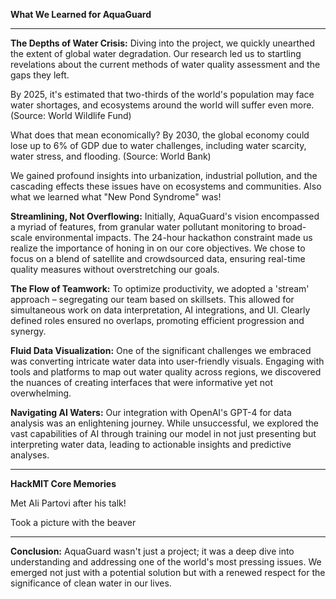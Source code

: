 **What We Learned for AquaGuard**

---

**The Depths of Water Crisis:**
Diving into the project, we quickly unearthed the extent of global water degradation. Our 
research led us to startling revelations about the current methods of water quality assessment and the gaps they left. 

By 2025, it's estimated that two-thirds of the world's population may face water shortages, and ecosystems around the world will suffer even more. (Source: World Wildlife Fund)

What does that mean economically? By 2030, the global economy could lose up to 6% of GDP due to water challenges, including water scarcity, water stress, and flooding. (Source: World Bank)

We gained profound insights into urbanization, industrial pollution, and the cascading effects these issues have on ecosystems and communities. Also what we learned what "New Pond Syndrome" was!

**Streamlining, Not Overflowing:**
Initially, AquaGuard's vision encompassed a myriad of features, from granular water pollutant monitoring to broad-scale environmental impacts. The 24-hour hackathon constraint made us realize the importance of honing in on our core objectives. We chose to focus on a blend of satellite and crowdsourced data, ensuring real-time quality measures without overstretching our goals.

**The Flow of Teamwork:**
To optimize productivity, we adopted a 'stream' approach – segregating our team based on skillsets. This allowed for simultaneous work on data interpretation, AI integrations, and UI. Clearly defined roles ensured no overlaps, promoting efficient progression and synergy.

**Fluid Data Visualization:**
One of the significant challenges we embraced was converting intricate water data into user-friendly visuals. Engaging with tools and platforms to map out water quality across regions, we discovered the nuances of creating interfaces that were informative yet not overwhelming.

**Navigating AI Waters:**
Our integration with OpenAI's GPT-4 for data analysis was an enlightening journey. While unsuccessful, we explored the vast capabilities of AI through training our model in not just presenting but interpreting water data, leading to actionable insights and predictive analyses.

---

**HackMIT Core Memories**

Met Ali Partovi after his talk!

Took a picture with the beaver


---

**Conclusion:** AquaGuard wasn't just a project; it was a deep dive into understanding and addressing one of the world's most pressing issues. We emerged not just with a potential solution but with a renewed respect for the significance of clean water in our lives.